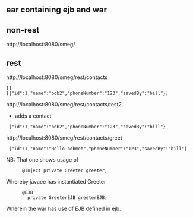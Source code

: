 ## ear containing ejb and war

## non-rest

http://localhost:8080/smeg/



## rest

http://localhost:8080/smeg/rest/contacts
```
[]
[{"id":1,"name":"bob2","phoneNumber":"123","savedBy":"bill"}]
```


http://localhost:8080/smeg/rest/contacts/test2
 - adds a contact
 
```
 {"id":1,"name":"bob2","phoneNumber":"123","savedBy":"bill"}
```
 
 
 http://localhost:8080/smeg/rest/contacts/greet
 
```
 {"id":1,"name":"Hello bobmeh","phoneNumber":"123","savedBy":"bill"}
```
 
NB: That one shows usage of

```
      @Inject private Greeter greeter;
```
Whereby javaee has instantiated Greeter

        
```
      @EJB
        private GreeterEJB greeterEJB;
 ```
Wherein the war has use of EJB defined in ejb.
        
